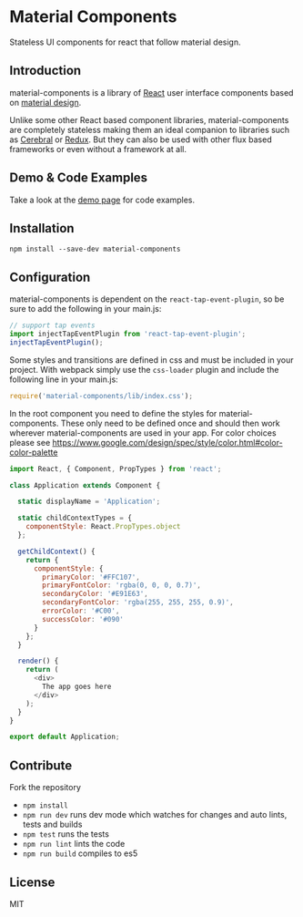 Material Components
===================

Stateless UI components for react that follow material design.

Introduction
------------

material-components is a library of [React](https://facebook.github.io/react/) user interface components based on [material design](https://www.google.com/design/spec/).

Unlike some other React based component libraries, material-components are completely stateless making them an ideal companion to libraries such as [Cerebral](http://christianalfoni.com/cerebral/) or [Redux](http://rackt.github.io/redux/). But they can also be used with other flux based frameworks or even without a framework at all.

Demo & Code Examples
--------------------

Take a look at the [demo page](http://garth.github.io/material-components/demo) for code examples.

Installation
------------

```
npm install --save-dev material-components
```

Configuration
-------------

material-components is dependent on the `react-tap-event-plugin`, so be sure to add the following in your main.js:

```js
// support tap events
import injectTapEventPlugin from 'react-tap-event-plugin';
injectTapEventPlugin();
```

Some styles and transitions are defined in css and must be included in your project. With webpack simply use the `css-loader` plugin and include the following line in your main.js:

```js
require('material-components/lib/index.css');
```

In the root component you need to define the styles for material-components. These only need to be defined once and should then work wherever material-components are used in your app. For color choices please see https://www.google.com/design/spec/style/color.html#color-color-palette

```js
import React, { Component, PropTypes } from 'react';

class Application extends Component {

  static displayName = 'Application';

  static childContextTypes = {
    componentStyle: React.PropTypes.object
  };

  getChildContext() {
    return {
      componentStyle: {
        primaryColor: '#FFC107',
        primaryFontColor: 'rgba(0, 0, 0, 0.7)',
        secondaryColor: '#E91E63',
        secondaryFontColor: 'rgba(255, 255, 255, 0.9)',
        errorColor: '#C00',
        successColor: '#090'
      }
    };
  }

  render() {
    return (
      <div>
        The app goes here
      </div>
    );
  }
}

export default Application;
```

Contribute
----------

Fork the repository

* `npm install`
* `npm run dev` runs dev mode which watches for changes and auto lints, tests and builds
* `npm test` runs the tests
* `npm run lint` lints the code
* `npm run build` compiles to es5

License
-------

MIT
